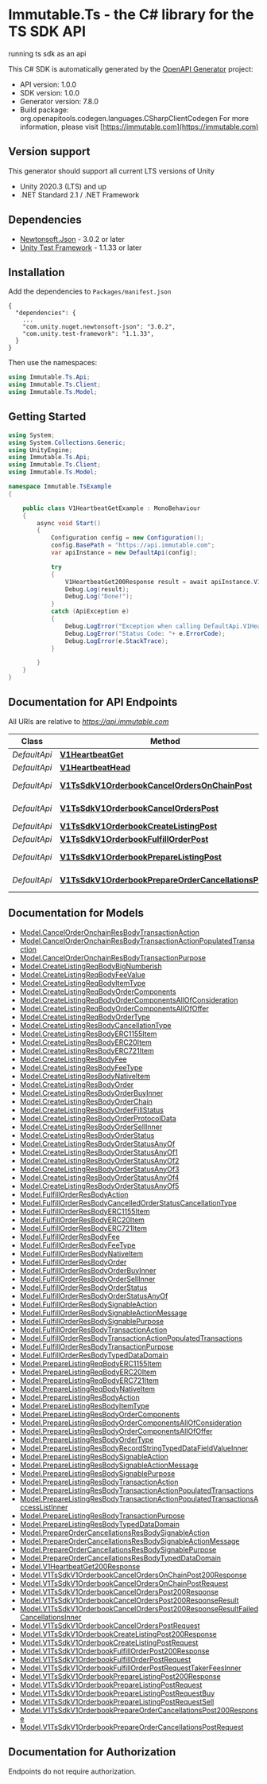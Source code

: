 # Immutable.Ts - the C# library for the TS SDK API

running ts sdk as an api

This C# SDK is automatically generated by the [OpenAPI Generator](https://openapi-generator.tech) project:

- API version: 1.0.0
- SDK version: 1.0.0
- Generator version: 7.8.0
- Build package: org.openapitools.codegen.languages.CSharpClientCodegen
    For more information, please visit [https://immutable.com](https://immutable.com)

<a id="version-support"></a>
## Version support
This generator should support all current LTS versions of Unity
- Unity 2020.3 (LTS) and up
- .NET Standard 2.1 / .NET Framework

<a id="dependencies"></a>
## Dependencies

- [Newtonsoft.Json](https://docs.unity3d.com/Packages/com.unity.nuget.newtonsoft-json@3.0/manual/index.html) - 3.0.2 or later
- [Unity Test Framework](https://docs.unity3d.com/Packages/com.unity.test-framework@1.1/manual/index.html) - 1.1.33 or later

<a id="installation"></a>
## Installation
Add the dependencies to `Packages/manifest.json`
```
{
  "dependencies": {
    ...
    "com.unity.nuget.newtonsoft-json": "3.0.2",
    "com.unity.test-framework": "1.1.33",
  }
}
```

Then use the namespaces:
```csharp
using Immutable.Ts.Api;
using Immutable.Ts.Client;
using Immutable.Ts.Model;
```

<a id="getting-started"></a>
## Getting Started

```csharp
using System;
using System.Collections.Generic;
using UnityEngine;
using Immutable.Ts.Api;
using Immutable.Ts.Client;
using Immutable.Ts.Model;

namespace Immutable.TsExample
{

    public class V1HeartbeatGetExample : MonoBehaviour
    {
        async void Start()
        {
            Configuration config = new Configuration();
            config.BasePath = "https://api.immutable.com";
            var apiInstance = new DefaultApi(config);

            try
            {
                V1HeartbeatGet200Response result = await apiInstance.V1HeartbeatGetAsync();
                Debug.Log(result);
                Debug.Log("Done!");
            }
            catch (ApiException e)
            {
                Debug.LogError("Exception when calling DefaultApi.V1HeartbeatGet: " + e.Message );
                Debug.LogError("Status Code: "+ e.ErrorCode);
                Debug.LogError(e.StackTrace);
            }

        }
    }
}
```

<a id="documentation-for-api-endpoints"></a>
## Documentation for API Endpoints

All URIs are relative to *https://api.immutable.com*

Class | Method | HTTP request | Description
------------ | ------------- | ------------- | -------------
*DefaultApi* | [**V1HeartbeatGet**](DefaultApi.md#v1heartbeatget) | **GET** /v1/heartbeat | 
*DefaultApi* | [**V1HeartbeatHead**](DefaultApi.md#v1heartbeathead) | **HEAD** /v1/heartbeat | 
*DefaultApi* | [**V1TsSdkV1OrderbookCancelOrdersOnChainPost**](DefaultApi.md#v1tssdkv1orderbookcancelordersonchainpost) | **POST** /v1/ts-sdk/v1/orderbook/cancelOrdersOnChain | 
*DefaultApi* | [**V1TsSdkV1OrderbookCancelOrdersPost**](DefaultApi.md#v1tssdkv1orderbookcancelorderspost) | **POST** /v1/ts-sdk/v1/orderbook/cancelOrders | 
*DefaultApi* | [**V1TsSdkV1OrderbookCreateListingPost**](DefaultApi.md#v1tssdkv1orderbookcreatelistingpost) | **POST** /v1/ts-sdk/v1/orderbook/createListing | 
*DefaultApi* | [**V1TsSdkV1OrderbookFulfillOrderPost**](DefaultApi.md#v1tssdkv1orderbookfulfillorderpost) | **POST** /v1/ts-sdk/v1/orderbook/fulfillOrder | 
*DefaultApi* | [**V1TsSdkV1OrderbookPrepareListingPost**](DefaultApi.md#v1tssdkv1orderbookpreparelistingpost) | **POST** /v1/ts-sdk/v1/orderbook/prepareListing | 
*DefaultApi* | [**V1TsSdkV1OrderbookPrepareOrderCancellationsPost**](DefaultApi.md#v1tssdkv1orderbookprepareordercancellationspost) | **POST** /v1/ts-sdk/v1/orderbook/prepareOrderCancellations | 


<a id="documentation-for-models"></a>
## Documentation for Models

 - [Model.CancelOrderOnchainResBodyTransactionAction](CancelOrderOnchainResBodyTransactionAction.md)
 - [Model.CancelOrderOnchainResBodyTransactionActionPopulatedTransaction](CancelOrderOnchainResBodyTransactionActionPopulatedTransaction.md)
 - [Model.CancelOrderOnchainResBodyTransactionPurpose](CancelOrderOnchainResBodyTransactionPurpose.md)
 - [Model.CreateListingReqBodyBigNumberish](CreateListingReqBodyBigNumberish.md)
 - [Model.CreateListingReqBodyFeeValue](CreateListingReqBodyFeeValue.md)
 - [Model.CreateListingReqBodyItemType](CreateListingReqBodyItemType.md)
 - [Model.CreateListingReqBodyOrderComponents](CreateListingReqBodyOrderComponents.md)
 - [Model.CreateListingReqBodyOrderComponentsAllOfConsideration](CreateListingReqBodyOrderComponentsAllOfConsideration.md)
 - [Model.CreateListingReqBodyOrderComponentsAllOfOffer](CreateListingReqBodyOrderComponentsAllOfOffer.md)
 - [Model.CreateListingReqBodyOrderType](CreateListingReqBodyOrderType.md)
 - [Model.CreateListingResBodyCancellationType](CreateListingResBodyCancellationType.md)
 - [Model.CreateListingResBodyERC1155Item](CreateListingResBodyERC1155Item.md)
 - [Model.CreateListingResBodyERC20Item](CreateListingResBodyERC20Item.md)
 - [Model.CreateListingResBodyERC721Item](CreateListingResBodyERC721Item.md)
 - [Model.CreateListingResBodyFee](CreateListingResBodyFee.md)
 - [Model.CreateListingResBodyFeeType](CreateListingResBodyFeeType.md)
 - [Model.CreateListingResBodyNativeItem](CreateListingResBodyNativeItem.md)
 - [Model.CreateListingResBodyOrder](CreateListingResBodyOrder.md)
 - [Model.CreateListingResBodyOrderBuyInner](CreateListingResBodyOrderBuyInner.md)
 - [Model.CreateListingResBodyOrderChain](CreateListingResBodyOrderChain.md)
 - [Model.CreateListingResBodyOrderFillStatus](CreateListingResBodyOrderFillStatus.md)
 - [Model.CreateListingResBodyOrderProtocolData](CreateListingResBodyOrderProtocolData.md)
 - [Model.CreateListingResBodyOrderSellInner](CreateListingResBodyOrderSellInner.md)
 - [Model.CreateListingResBodyOrderStatus](CreateListingResBodyOrderStatus.md)
 - [Model.CreateListingResBodyOrderStatusAnyOf](CreateListingResBodyOrderStatusAnyOf.md)
 - [Model.CreateListingResBodyOrderStatusAnyOf1](CreateListingResBodyOrderStatusAnyOf1.md)
 - [Model.CreateListingResBodyOrderStatusAnyOf2](CreateListingResBodyOrderStatusAnyOf2.md)
 - [Model.CreateListingResBodyOrderStatusAnyOf3](CreateListingResBodyOrderStatusAnyOf3.md)
 - [Model.CreateListingResBodyOrderStatusAnyOf4](CreateListingResBodyOrderStatusAnyOf4.md)
 - [Model.CreateListingResBodyOrderStatusAnyOf5](CreateListingResBodyOrderStatusAnyOf5.md)
 - [Model.FulfillOrderResBodyAction](FulfillOrderResBodyAction.md)
 - [Model.FulfillOrderResBodyCancelledOrderStatusCancellationType](FulfillOrderResBodyCancelledOrderStatusCancellationType.md)
 - [Model.FulfillOrderResBodyERC1155Item](FulfillOrderResBodyERC1155Item.md)
 - [Model.FulfillOrderResBodyERC20Item](FulfillOrderResBodyERC20Item.md)
 - [Model.FulfillOrderResBodyERC721Item](FulfillOrderResBodyERC721Item.md)
 - [Model.FulfillOrderResBodyFee](FulfillOrderResBodyFee.md)
 - [Model.FulfillOrderResBodyFeeType](FulfillOrderResBodyFeeType.md)
 - [Model.FulfillOrderResBodyNativeItem](FulfillOrderResBodyNativeItem.md)
 - [Model.FulfillOrderResBodyOrder](FulfillOrderResBodyOrder.md)
 - [Model.FulfillOrderResBodyOrderBuyInner](FulfillOrderResBodyOrderBuyInner.md)
 - [Model.FulfillOrderResBodyOrderSellInner](FulfillOrderResBodyOrderSellInner.md)
 - [Model.FulfillOrderResBodyOrderStatus](FulfillOrderResBodyOrderStatus.md)
 - [Model.FulfillOrderResBodyOrderStatusAnyOf](FulfillOrderResBodyOrderStatusAnyOf.md)
 - [Model.FulfillOrderResBodySignableAction](FulfillOrderResBodySignableAction.md)
 - [Model.FulfillOrderResBodySignableActionMessage](FulfillOrderResBodySignableActionMessage.md)
 - [Model.FulfillOrderResBodySignablePurpose](FulfillOrderResBodySignablePurpose.md)
 - [Model.FulfillOrderResBodyTransactionAction](FulfillOrderResBodyTransactionAction.md)
 - [Model.FulfillOrderResBodyTransactionActionPopulatedTransactions](FulfillOrderResBodyTransactionActionPopulatedTransactions.md)
 - [Model.FulfillOrderResBodyTransactionPurpose](FulfillOrderResBodyTransactionPurpose.md)
 - [Model.FulfillOrderResBodyTypedDataDomain](FulfillOrderResBodyTypedDataDomain.md)
 - [Model.PrepareListingReqBodyERC1155Item](PrepareListingReqBodyERC1155Item.md)
 - [Model.PrepareListingReqBodyERC20Item](PrepareListingReqBodyERC20Item.md)
 - [Model.PrepareListingReqBodyERC721Item](PrepareListingReqBodyERC721Item.md)
 - [Model.PrepareListingReqBodyNativeItem](PrepareListingReqBodyNativeItem.md)
 - [Model.PrepareListingResBodyAction](PrepareListingResBodyAction.md)
 - [Model.PrepareListingResBodyItemType](PrepareListingResBodyItemType.md)
 - [Model.PrepareListingResBodyOrderComponents](PrepareListingResBodyOrderComponents.md)
 - [Model.PrepareListingResBodyOrderComponentsAllOfConsideration](PrepareListingResBodyOrderComponentsAllOfConsideration.md)
 - [Model.PrepareListingResBodyOrderComponentsAllOfOffer](PrepareListingResBodyOrderComponentsAllOfOffer.md)
 - [Model.PrepareListingResBodyOrderType](PrepareListingResBodyOrderType.md)
 - [Model.PrepareListingResBodyRecordStringTypedDataFieldValueInner](PrepareListingResBodyRecordStringTypedDataFieldValueInner.md)
 - [Model.PrepareListingResBodySignableAction](PrepareListingResBodySignableAction.md)
 - [Model.PrepareListingResBodySignableActionMessage](PrepareListingResBodySignableActionMessage.md)
 - [Model.PrepareListingResBodySignablePurpose](PrepareListingResBodySignablePurpose.md)
 - [Model.PrepareListingResBodyTransactionAction](PrepareListingResBodyTransactionAction.md)
 - [Model.PrepareListingResBodyTransactionActionPopulatedTransactions](PrepareListingResBodyTransactionActionPopulatedTransactions.md)
 - [Model.PrepareListingResBodyTransactionActionPopulatedTransactionsAccessListInner](PrepareListingResBodyTransactionActionPopulatedTransactionsAccessListInner.md)
 - [Model.PrepareListingResBodyTransactionPurpose](PrepareListingResBodyTransactionPurpose.md)
 - [Model.PrepareListingResBodyTypedDataDomain](PrepareListingResBodyTypedDataDomain.md)
 - [Model.PrepareOrderCancellationsResBodySignableAction](PrepareOrderCancellationsResBodySignableAction.md)
 - [Model.PrepareOrderCancellationsResBodySignableActionMessage](PrepareOrderCancellationsResBodySignableActionMessage.md)
 - [Model.PrepareOrderCancellationsResBodySignablePurpose](PrepareOrderCancellationsResBodySignablePurpose.md)
 - [Model.PrepareOrderCancellationsResBodyTypedDataDomain](PrepareOrderCancellationsResBodyTypedDataDomain.md)
 - [Model.V1HeartbeatGet200Response](V1HeartbeatGet200Response.md)
 - [Model.V1TsSdkV1OrderbookCancelOrdersOnChainPost200Response](V1TsSdkV1OrderbookCancelOrdersOnChainPost200Response.md)
 - [Model.V1TsSdkV1OrderbookCancelOrdersOnChainPostRequest](V1TsSdkV1OrderbookCancelOrdersOnChainPostRequest.md)
 - [Model.V1TsSdkV1OrderbookCancelOrdersPost200Response](V1TsSdkV1OrderbookCancelOrdersPost200Response.md)
 - [Model.V1TsSdkV1OrderbookCancelOrdersPost200ResponseResult](V1TsSdkV1OrderbookCancelOrdersPost200ResponseResult.md)
 - [Model.V1TsSdkV1OrderbookCancelOrdersPost200ResponseResultFailedCancellationsInner](V1TsSdkV1OrderbookCancelOrdersPost200ResponseResultFailedCancellationsInner.md)
 - [Model.V1TsSdkV1OrderbookCancelOrdersPostRequest](V1TsSdkV1OrderbookCancelOrdersPostRequest.md)
 - [Model.V1TsSdkV1OrderbookCreateListingPost200Response](V1TsSdkV1OrderbookCreateListingPost200Response.md)
 - [Model.V1TsSdkV1OrderbookCreateListingPostRequest](V1TsSdkV1OrderbookCreateListingPostRequest.md)
 - [Model.V1TsSdkV1OrderbookFulfillOrderPost200Response](V1TsSdkV1OrderbookFulfillOrderPost200Response.md)
 - [Model.V1TsSdkV1OrderbookFulfillOrderPostRequest](V1TsSdkV1OrderbookFulfillOrderPostRequest.md)
 - [Model.V1TsSdkV1OrderbookFulfillOrderPostRequestTakerFeesInner](V1TsSdkV1OrderbookFulfillOrderPostRequestTakerFeesInner.md)
 - [Model.V1TsSdkV1OrderbookPrepareListingPost200Response](V1TsSdkV1OrderbookPrepareListingPost200Response.md)
 - [Model.V1TsSdkV1OrderbookPrepareListingPostRequest](V1TsSdkV1OrderbookPrepareListingPostRequest.md)
 - [Model.V1TsSdkV1OrderbookPrepareListingPostRequestBuy](V1TsSdkV1OrderbookPrepareListingPostRequestBuy.md)
 - [Model.V1TsSdkV1OrderbookPrepareListingPostRequestSell](V1TsSdkV1OrderbookPrepareListingPostRequestSell.md)
 - [Model.V1TsSdkV1OrderbookPrepareOrderCancellationsPost200Response](V1TsSdkV1OrderbookPrepareOrderCancellationsPost200Response.md)
 - [Model.V1TsSdkV1OrderbookPrepareOrderCancellationsPostRequest](V1TsSdkV1OrderbookPrepareOrderCancellationsPostRequest.md)


<a id="documentation-for-authorization"></a>
## Documentation for Authorization

Endpoints do not require authorization.

